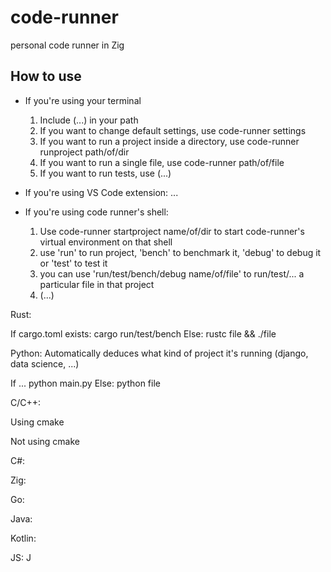 # code-runner
personal code runner in Zig

## How to use

- If you're using your terminal 
  1. Include (...) in your path
  2. If you want to change default settings, use code-runner settings 
  2. If you want to run a project inside a directory, use code-runner runproject path/of/dir
  3. If you want to run a single file, use code-runner path/of/file
  4. If you want to run tests, use (...)

- If you're using VS Code extension:
  ...
  
- If you're using code runner's shell:
  1. Use code-runner startproject name/of/dir to start code-runner's virtual environment on that shell
  2. use 'run' to run project, 'bench' to benchmark it, 'debug' to debug it or 'test' to test it
  3. you can use 'run/test/bench/debug name/of/file' to run/test/... a particular file in that project
  4. (...)


Rust:

If cargo.toml exists:
  cargo run/test/bench
Else:
  rustc file && ./file


Python:
Automatically deduces what kind of project it's running (django, data science, ...)

If ...
  python main.py
Else:
  python file


C/C++:

Using cmake 

Not using cmake 


C#:


Zig:


Go:


Java:


Kotlin:


JS:
J
